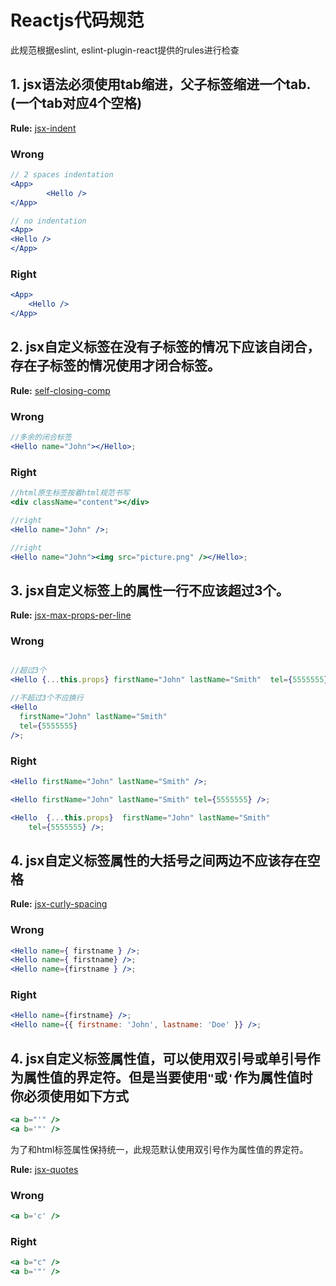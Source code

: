 # Reactjs代码规范

此规范根据eslint, eslint-plugin-react提供的rules进行检查

## 1. jsx语法必须使用tab缩进，父子标签缩进一个tab. (一个tab对应4个空格) 

**Rule:** [jsx-indent](https://github.com/yannickcr/eslint-plugin-react/blob/master/docs/rules/jsx-indent.md)

### Wrong
```jsx
// 2 spaces indentation
<App>
		<Hello />
</App>

// no indentation
<App>
<Hello />
</App>
```
### Right
```jsx 
<App>
	<Hello />
</App>	
```

## 2. jsx自定义标签在没有子标签的情况下应该自闭合，存在子标签的情况使用才闭合标签。

**Rule:** [self-closing-comp](https://github.com/yannickcr/eslint-plugin-react/blob/master/docs/rules/self-closing-comp.md)

### Wrong
```jsx
//多余的闭合标签
<Hello name="John"></Hello>;
```

### Right
```jsx 
//html原生标签按着html规范书写
<div className="content"></div>	

//right
<Hello name="John" />;

//right
<Hello name="John"><img src="picture.png" /></Hello>;
```

## 3. jsx自定义标签上的属性一行不应该超过3个。
**Rule:** [jsx-max-props-per-line](https://github.com/yannickcr/eslint-plugin-react/blob/master/docs/rules/jsx-max-props-per-line.md)

### Wrong
```jsx

//超过3个
<Hello {...this.props} firstName="John" lastName="Smith"  tel={5555555} />;

//不超过3个不应换行
<Hello
  firstName="John" lastName="Smith"
  tel={5555555}
/>;
```

### Right
```jsx 
<Hello firstName="John" lastName="Smith" />;

<Hello firstName="John" lastName="Smith" tel={5555555} />;

<Hello  {...this.props}  firstName="John" lastName="Smith" 
	tel={5555555} />;
```
## 4. jsx自定义标签属性的大括号之间两边不应该存在空格
**Rule:** [jsx-curly-spacing](https://github.com/yannickcr/eslint-plugin-react/blob/master/docs/rules/jsx-curly-spacing.md)

### Wrong
```jsx
<Hello name={ firstname } />;
<Hello name={ firstname} />;
<Hello name={firstname } />;
```

### Right
```jsx 
<Hello name={firstname} />;
<Hello name={{ firstname: 'John', lastname: 'Doe' }} />;
```
## 4. jsx自定义标签属性值，可以使用双引号或单引号作为属性值的界定符。但是当要使用`"`或`'`作为属性值时你必须使用如下方式
```jsx
<a b="'" />
<a b='"' />
```
为了和html标签属性保持统一，此规范默认使用双引号作为属性值的界定符。

**Rule:** [jsx-quotes](http://eslint.org/docs/rules/jsx-quotes)

### Wrong
```jsx
<a b='c' />

```

### Right
```jsx 
<a b="c" />
<a b='"' />
```
